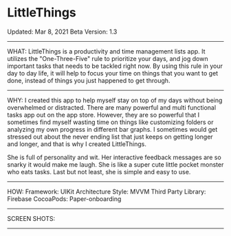 # LittleThings
Updated: Mar 8, 2021
Beta Version: 1.3

***
WHAT:
LittleThings is a productivity and time management lists app. It utilizes the "One-Three-Five" rule to prioritize your days, and jog down important tasks that needs to be tackled right now. By using this rule in your day to day life, it will help to focus your time on things that you want to get done, instead of things you just happened to get through. 
***

WHY:
I created this app to help myself stay on top of my days without being overwhelmed or distracted. There are many powerful and multi functional tasks app out on the app store. However, they are so powerful that I sometimes find myself wasting time on things like customizing folders or analyzing my own progress in different bar graphs. I sometimes would get stressed out about the never ending list that just keeps on getting longer and longer, and that is why I created LittleThings. 

She is full of personality and wit. Her interactive feedback messages are so snarky it would make me laugh. She is like a super cute little pocket monster who eats tasks. Last but not least, she is simple and easy to use. 
***

HOW:
Framework:  UIKit
Architecture Style: MVVM
Third Party Library: Firebase 
CocoaPods: Paper-onboarding
***

SCREEN SHOTS: 

***
